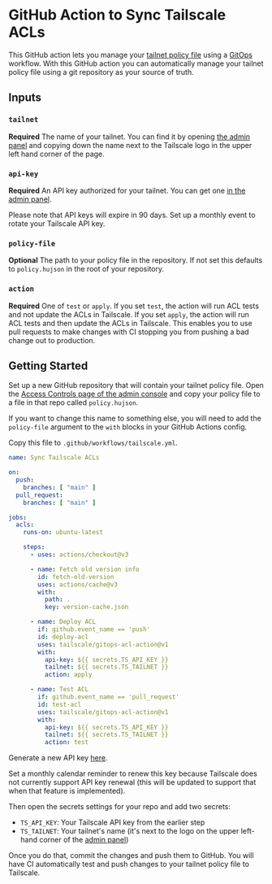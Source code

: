 # GitHub Action to Sync Tailscale ACLs

This GitHub action lets you manage your [tailnet policy file](https://tailscale.com/kb/1018/acls/) using a
[GitOps](https://about.gitlab.com/topics/gitops/) workflow. With this GitHub
action you can automatically manage your tailnet policy file using a git repository
as your source of truth. 

## Inputs

### `tailnet`

**Required** The name of your tailnet. You can find it by opening [the admin
panel](https://login.tailscale.com/admin) and copying down the name next to the
Tailscale logo in the upper left hand corner of the page.

### `api-key`

**Required** An API key authorized for your tailnet. You can get one [in the
admin panel](https://login.tailscale.com/admin/settings/keys).

Please note that API keys will expire in 90 days. Set up a monthly event to
rotate your Tailscale API key.

### `policy-file`

**Optional** The path to your policy file in the repository. If not set this
defaults to `policy.hujson` in the root of your repository.

### `action`

**Required** One of `test` or `apply`. If you set `test`, the action will run
ACL tests and not update the ACLs in Tailscale. If you set `apply`, the action
will run ACL tests and then update the ACLs in Tailscale. This enables you to
use pull requests to make changes with CI stopping you from pushing a bad change
out to production.

## Getting Started

Set up a new GitHub repository that will contain your tailnet policy file. Open the [Access Controls page of the admin console](https://login.tailscale.com/admin/acls) and copy your policy file to
a file in that repo called `policy.hujson`.

If you want to change this name to something else, you will need to add the
`policy-file` argument to the `with` blocks in your GitHub Actions config.

Copy this file to `.github/workflows/tailscale.yml`.

```yaml
name: Sync Tailscale ACLs

on:
  push:
    branches: [ "main" ]
  pull_request:
    branches: [ "main" ]

jobs:
  acls:
    runs-on: ubuntu-latest

    steps:
      - uses: actions/checkout@v3

      - name: Fetch old version info
        id: fetch-old-version
        uses: actions/cache@v3
        with:
          path: .
          key: version-cache.json

      - name: Deploy ACL
        if: github.event_name == 'push'
        id: deploy-acl
        uses: tailscale/gitops-acl-action@v1
        with:
          api-key: ${{ secrets.TS_API_KEY }}
          tailnet: ${{ secrets.TS_TAILNET }}
          action: apply

      - name: Test ACL
        if: github.event_name == 'pull_request'
        id: test-acl
        uses: tailscale/gitops-acl-action@v1
        with:
          api-key: ${{ secrets.TS_API_KEY }}
          tailnet: ${{ secrets.TS_TAILNET }}
          action: test
```

Generate a new API key [here](https://login.tailscale.com/admin/settings/keys).

Set a monthly calendar reminder to renew this key because Tailscale does not
currently support API key renewal (this will be updated to support that when
that feature is implemented).

Then open the secrets settings for your repo and add two secrets:

* `TS_API_KEY`: Your Tailscale API key from the earlier step
* `TS_TAILNET`: Your tailnet's name (it's next to the logo on the upper
  left-hand corner of the [admin
  panel](https://login.tailscale.com/admin/machines))

Once you do that, commit the changes and push them to GitHub. You will have CI
automatically test and push changes to your tailnet policy file to Tailscale.
